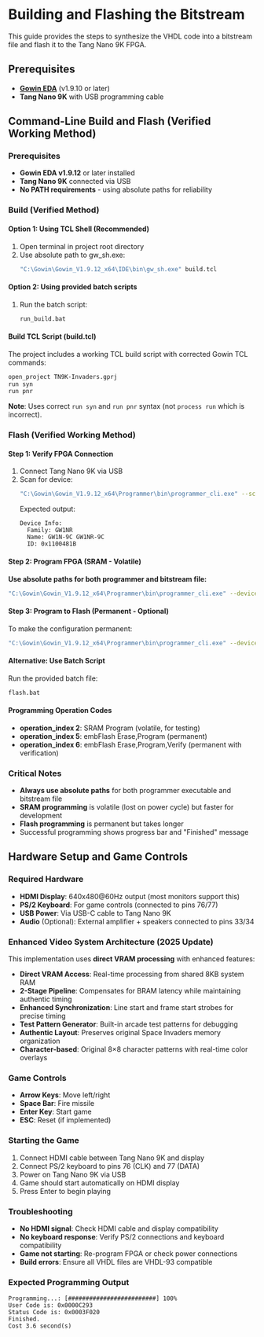 # Building and Flashing the Bitstream

This guide provides the steps to synthesize the VHDL code into a bitstream file and flash it to the Tang Nano 9K FPGA.

## Prerequisites

- **[Gowin EDA](http://www.gowinsemi.com/en/support/download_eda/)** (v1.9.10 or later)
- **Tang Nano 9K** with USB programming cable



## Command-Line Build and Flash (Verified Working Method)

### Prerequisites

- **Gowin EDA v1.9.12** or later installed
- **Tang Nano 9K** connected via USB
- **No PATH requirements** - using absolute paths for reliability

### Build (Verified Method)

#### Option 1: Using TCL Shell (Recommended)
1. Open terminal in project root directory
2. Use absolute path to gw_sh.exe:
   ```bash
   "C:\Gowin\Gowin_V1.9.12_x64\IDE\bin\gw_sh.exe" build.tcl
   ```

#### Option 2: Using provided batch scripts
1. Run the batch script:
   ```bash
   run_build.bat
   ```

#### Build TCL Script (build.tcl)
The project includes a working TCL build script with corrected Gowin TCL commands:
```tcl
open_project TN9K-Invaders.gprj
run syn
run pnr
```

**Note**: Uses correct `run syn` and `run pnr` syntax (not `process run` which is incorrect).

### Flash (Verified Working Method)

#### Step 1: Verify FPGA Connection
1. Connect Tang Nano 9K via USB
2. Scan for device:
   ```bash
   "C:\Gowin\Gowin_V1.9.12_x64\Programmer\bin\programmer_cli.exe" --scan
   ```
   Expected output:
   ```
   Device Info:
     Family: GW1NR
     Name: GW1N-9C GW1NR-9C
     ID: 0x1100481B
   ```

#### Step 2: Program FPGA (SRAM - Volatile)
**Use absolute paths for both programmer and bitstream file:**
```bash
"C:\Gowin\Gowin_V1.9.12_x64\Programmer\bin\programmer_cli.exe" --device GW1NR-9C --operation_index 2 --fsFile "E:\OneDrive\Desktop\FPGA\YN9K_SI\impl\pnr\TN9K-Invaders.fs"
```

#### Step 3: Program to Flash (Permanent - Optional)
To make the configuration permanent:
```bash
"C:\Gowin\Gowin_V1.9.12_x64\Programmer\bin\programmer_cli.exe" --device GW1NR-9C --operation_index 5 --fsFile "E:\OneDrive\Desktop\FPGA\YN9K_SI\impl\pnr\TN9K-Invaders.fs"
```

#### Alternative: Use Batch Script
Run the provided batch file:
```bash
flash.bat
```

#### Programming Operation Codes
- **operation_index 2**: SRAM Program (volatile, for testing)
- **operation_index 5**: embFlash Erase,Program (permanent)
- **operation_index 6**: embFlash Erase,Program,Verify (permanent with verification)

### Critical Notes
- **Always use absolute paths** for both programmer executable and bitstream file
- **SRAM programming** is volatile (lost on power cycle) but faster for development
- **Flash programming** is permanent but takes longer
- Successful programming shows progress bar and "Finished" message

## Hardware Setup and Game Controls

### Required Hardware
- **HDMI Display**: 640x480@60Hz output (most monitors support this)
- **PS/2 Keyboard**: For game controls (connected to pins 76/77)
- **USB Power**: Via USB-C cable to Tang Nano 9K
- **Audio** (Optional): External amplifier + speakers connected to pins 33/34

### Enhanced Video System Architecture (2025 Update)
This implementation uses **direct VRAM processing** with enhanced features:
- **Direct VRAM Access**: Real-time processing from shared 8KB system RAM
- **2-Stage Pipeline**: Compensates for BRAM latency while maintaining authentic timing
- **Enhanced Synchronization**: Line start and frame start strobes for precise timing
- **Test Pattern Generator**: Built-in arcade test patterns for debugging
- **Authentic Layout**: Preserves original Space Invaders memory organization
- **Character-based**: Original 8×8 character patterns with real-time color overlays

### Game Controls
- **Arrow Keys**: Move left/right
- **Space Bar**: Fire missile
- **Enter Key**: Start game
- **ESC**: Reset (if implemented)

### Starting the Game
1. Connect HDMI cable between Tang Nano 9K and display
2. Connect PS/2 keyboard to pins 76 (CLK) and 77 (DATA)
3. Power on Tang Nano 9K via USB
4. Game should start automatically on HDMI display
5. Press Enter to begin playing

### Troubleshooting
- **No HDMI signal**: Check HDMI cable and display compatibility
- **No keyboard response**: Verify PS/2 connections and keyboard compatibility
- **Game not starting**: Re-program FPGA or check power connections
- **Build errors**: Ensure all VHDL files are VHDL-93 compatible

### Expected Programming Output
```
Programming...: [#########################] 100%
User Code is: 0x0000C293
Status Code is: 0x0003F020
Finished.
Cost 3.6 second(s)
```
